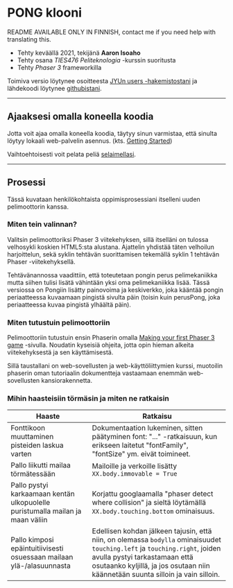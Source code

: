 # PONG klooni
README AVAILABLE ONLY IN FINNISH, contact me if you need help with translating this.
- Tehty keväällä 2021, tekijänä **Aaron Isoaho**
- Tehty osana *TIES476 Peliteknologia* -kurssin suoritusta
- Tehty *Phaser 3* frameworkilla


Toimiva versio löytynee osoitteesta [JYUn users -hakemistostani](http://users.jyu.fi/~aakaneis/TIES476/pong/) ja lähdekoodi löytynee [githubistani](https://github.com/aaisoaho/TIES476/tree/main/SYKLI1).

-------------
## Ajaaksesi omalla koneella koodia
Jotta voit ajaa omalla koneella koodia, täytyy sinun varmistaa, että sinulta löytyy lokaali web-palvelin asennus. (kts. [Getting Started](http://phaser.io/tutorials/getting-started)) 

Vaihtoehtoisesti voit pelata peliä [selaimellasi](http://users.jyu.fi/~aakaneis/TIES476/pong/index.html).

-------------
## Prosessi
Tässä kuvataan henkilökohtaista oppimisprosessiani itselleni uuden pelimoottorin kanssa.
### Miten tein valinnan?
Valitsin pelimoottoriksi Phaser 3 viitekehyksen, sillä itselläni on tulossa velhosykli koskien HTML5:sta alustana. Ajattelin yhdistää täten velhoilun harjoittelun, sekä syklin tehtävän suorittamisen tekemällä syklin 1 tehtävän Phaser -viitekehyksellä.

Tehtävänannossa vaadittiin, että toteutetaan pongin perus pelimekaniikka mutta siihen tulisi lisätä vähintään yksi oma pelimekaniikka lisää. Tässä versiossa on Pongiin lisätty painovoima ja keskiverkko, joka kääntää pongin periaatteessa kuvaamaan pingistä sivulta päin (toisin kuin perusPong, joka periaatteessa kuvaa pingistä ylhäältä päin). 
### Miten tutustuin pelimoottoriin
Pelimoottoriin tutustuin ensin Phaserin omalla [Making your first Phaser 3 game](http://phaser.io/tutorials/making-your-first-phaser-3-game/part1) -sivulla. Noudatin kyseisiä ohjeita, jotta opin hieman alkeita viitekehyksestä ja sen käyttämisestä. 

Sillä taustallani on web-sovellusten ja web-käyttöliittymien kurssi, muotoilin phaserin oman tutoriaalin dokumentteja vastaamaan enemmän web-sovellusten kansiorakennetta. 
### Mihin haasteisiin törmäsin ja miten ne ratkaisin
| Haaste | Ratkaisu |
|--------|----------|
| Fonttikoon muuttaminen pisteiden laskua varten | Dokumentaation lukeminen, sitten päätyminen font: "..." -ratkaisuun, kun erikseen laitetut "fontFamily", "fontSize" ym. eivät toimineet. |
| Pallo liikutti mailaa törmätessään | Mailoille ja verkoille lisätty ```XX.body.immovable = True``` |
| Pallo pystyi karkaamaan kentän ulkopuolelle puristumalla mailan ja maan väliin | Korjattu googlaamalla "phaser detect where collision" ja sieltä löytämällä ```XX.body.touching.bottom``` ominaisuus. |
| Pallo kimposi epäintuitiivisesti osuessaan mailaan ylä-/alasuunnasta | Edellisen kohdan jälkeen tajusin, että niin, on olemassa `bodylla` ominaisuudet `touching.left` ja `touching.right`, joiden avulla pystyi tarkastamaan että osutaanko kyljillä, ja jos osutaan niin käännetään suunta silloin ja vain silloin. |
